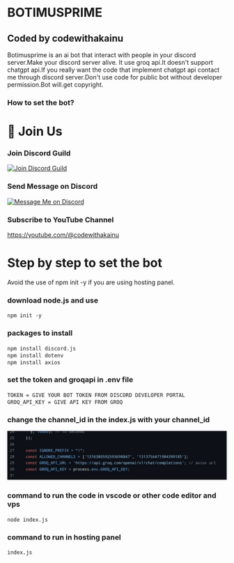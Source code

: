 <img src="">

<h1>BOTIMUSPRIME</h1>
<h2>Coded by codewithakainu</h2>

Botimusprime is an ai bot that interact with people in your discord server.Make your discord server alive.
It use groq api.It doesn't support chatgpt api.If you really want the code that implement chatgpt api contact me through discord server.Don't use code for public bot without developer permission.Bot will.get copyright.

### How to set the bot?

# 🚀 Join Us

### Join Discord Guild
[![Join Discord Guild](https://img.shields.io/badge/🚀%20Join-Discord-5865F2?style=for-the-badge)](https://discord.gg/NyXh5VdreU)

### Send Message on Discord
[![Message Me on Discord](https://img.shields.io/badge/✉️%20Message-Me%20on%20Discord-5865F2?style=for-the-badge)](https://discord.gg/buJTr4ua)

### Subscribe to YouTube Channel
https://youtube.com/@codewithakainu

<h1>Step by step to set the bot</h1>

Avoid the use of npm init -y if you are using hosting panel.

### download node.js and use
    npm init -y
    
### packages to install
    npm install discord.js
    npm install dotenv
    npm install axios

### set the token and groqapi in .env file
    TOKEN = GIVE YOUR BOT TOKEN FROM DISCORD DEVELOPER PORTAL
    GROQ_API_KEY = GIVE API KEY FROM GROQ 

### change the channel_id in the index.js with your channel_id

<img src="assetsforgithub/IMG_20241227_181238.jpg" />


### command to run the code in vscode or other code editor and vps
    node index.js

### command to run in hosting panel
    index.js
